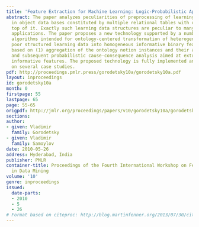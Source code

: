 ```yaml
---
title: 'Feature Extraction for Machine Learning: Logic-Probabilistic Approach'
abstract: The paper analyzes peculiarities of preprocessing of learning data represented
  in object data bases constituted by multiple relational tables with ontology on
  top of it. Exactly such learning data structures are peculiar to many novel challenging
  applications. The paper proposes a new technology supported by a number of novel
  algorithms intended for ontology-centered transformation of heterogeneous possibly
  poor structured learning data into homogeneous informative binary feature space
  based on (1) aggregation of the ontology notion instances and their attribute domains
  and subsequent probabilistic cause-consequence analysis aimed at extraction more
  informative features. The proposed technology is fully implemented and validated
  on several case studies.
pdf: http://proceedings.pmlr.press/gorodetsky10a/gorodetsky10a.pdf
layout: inproceedings
id: gorodetsky10a
month: 0
firstpage: 55
lastpage: 65
page: 55-65
origpdf: http://jmlr.org/proceedings/papers/v10/gorodetsky10a/gorodetsky10a.pdf
sections: 
author:
- given: Vladimir
  family: Gorodetsky
- given: Vladimir
  family: Samoylov
date: 2010-05-26
address: Hyderabad, India
publisher: PMLR
container-title: Proceedings of the Fourth International Workshop on Feature Selection
  in Data Mining
volume: '10'
genre: inproceedings
issued:
  date-parts:
  - 2010
  - 5
  - 26
# Format based on citeproc: http://blog.martinfenner.org/2013/07/30/citeproc-yaml-for-bibliographies/
---
```

